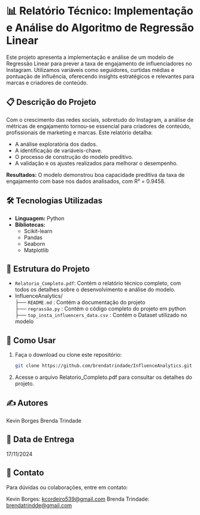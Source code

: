 # 📊 Relatório Técnico: Implementação e Análise do Algoritmo de Regressão Linear

Este projeto apresenta a implementação e análise de um modelo de Regressão Linear para prever a taxa de engajamento de influenciadores no Instagram. Utilizamos variáveis como seguidores, curtidas médias e pontuação de influência, oferecendo insights estratégicos e relevantes para marcas e criadores de conteúdo.

## 📋 Descrição do Projeto
Com o crescimento das redes sociais, sobretudo do Instagram, a análise de métricas de engajamento tornou-se essencial para criadores de conteúdo, profissionais de marketing e marcas. Este relatório detalha:
- A análise exploratória dos dados.
- A identificação de variáveis-chave.
- O processo de construção do modelo preditivo.
- A validação e os ajustes realizados para melhorar o desempenho.

**Resultados:** O modelo demonstrou boa capacidade preditiva da taxa de engajamento com base nos dados analisados, com R² = 0.9458.

## 🛠️ Tecnologias Utilizadas
- **Linguagem:** Python
- **Bibliotecas:** 
  - Scikit-learn
  - Pandas
  - Seaborn
  - Matplotlib

## 📂 Estrutura do Projeto
- `Relatorio_Completo.pdf`: Contém o relatório técnico completo, com todos os detalhes sobre o desenvolvimento e análise do modelo.
- InfluenceAnalytics/   
├── `README.md` : Contém a documentação do projeto   
├── `regrassão.py` : Contém o código completo do projeto em python    
├── `top_insta_influencers_data.csv` : Contém o Dataset utilizado no modelo


## 🚀 Como Usar
1. Faça o download ou clone este repositório:
   ```bash
   git clone https://github.com/brendatrindade/InfluenceAnalytics.git

2. Acesse o arquivo Relatorio_Completo.pdf para consultar os detalhes do projeto.

## ✍️ Autores
Kevin Borges
Brenda Trindade

## 📅 Data de Entrega
17/11/2024

## 📧 Contato
Para dúvidas ou colaborações, entre em contato:

Kevin Borges: kcordeiro539@gmail.com
Brenda Trindade: brendatrindde@gmail.com
